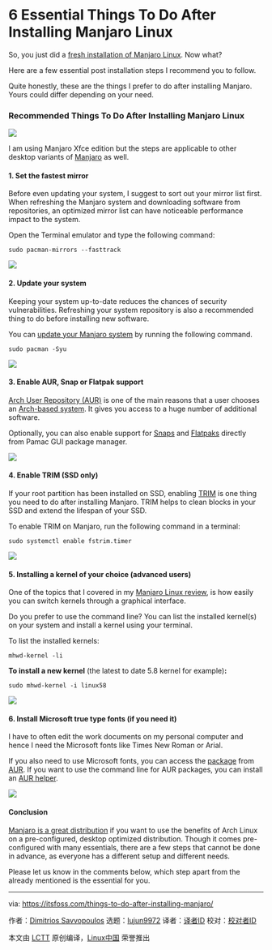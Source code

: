 [#]: collector: (lujun9972)
[#]: translator: (rakino)
[#]: reviewer: ( )
[#]: publisher: ( )
[#]: url: ( )
[#]: subject: (6 Essential Things To Do After Installing Manjaro Linux)
[#]: via: (https://itsfoss.com/things-to-do-after-installing-manjaro/)
[#]: author: (Dimitrios Savvopoulos https://itsfoss.com/author/dimitrios/)

6 Essential Things To Do After Installing Manjaro Linux
======

So, you just did a [fresh installation of Manjaro Linux][1]. Now what?

Here are a few essential post installation steps I recommend you to follow.

Quite honestly, these are the things I prefer to do after installing Manjaro. Yours could differ depending on your need.

### Recommended Things To Do After Installing Manjaro Linux

![][2]

I am using Manjaro Xfce edition but the steps are applicable to other desktop variants of [Manjaro][3] as well.

#### 1\. Set the fastest mirror

Before even updating your system, I suggest to sort out your mirror list first. When refreshing the Manjaro system and downloading software from repositories, an optimized mirror list can have noticeable performance impact to the system.

Open the Terminal emulator and type the following command:

```
sudo pacman-mirrors --fasttrack
```

![][4]

#### 2\. Update your system

Keeping your system up-to-date reduces the chances of security vulnerabilities. Refreshing your system repository is also a recommended thing to do before installing new software.

You can [update your Manjaro system][5] by running the following command.

```
sudo pacman -Syu
```

![][6]

#### 3\. Enable AUR, Snap or Flatpak support

[Arch User Repository (AUR)][7] is one of the main reasons that a user chooses an [Arch-based system][8]. It gives you access to a huge number of additional software.

Optionally, you can also enable support for [Snaps][9] and [Flatpaks][10] directly from Pamac GUI package manager.

![][11]

#### 4\. Enable TRIM (SSD only)

If your root partition has been installed on SSD, enabling [TRIM][12] is one thing you need to do after installing Manjaro. TRIM helps to clean blocks in your SSD and extend the lifespan of your SSD.

To enable TRIM on Manjaro, run the following command in a terminal:

```
sudo systemctl enable fstrim.timer
```

![][13]

#### 5\. Installing a kernel of your choice (advanced users)

One of the topics that I covered in my [Manjaro Linux review][14], is how easily you can switch kernels through a graphical interface.

Do you prefer to use the command line? You can list the installed kernel(s) on your system and install a kernel using your terminal.

To list the installed kernels:

```
mhwd-kernel -li
```

**To install a new kernel** (the latest to date 5.8 kernel for example)**:**

```
sudo mhwd-kernel -i linux58
```

![][15]

#### 6\. Install Microsoft true type fonts (if you need it)

I have to often edit the work documents on my personal computer and hence I need the Microsoft fonts like Times New Roman or Arial.

If you also need to use Microsoft fonts, you can access the [package][16] from [AUR][7]. If you want to use the command line for AUR packages, you can install an [AUR helper][17].

![][18]

#### Conclusion

[Manjaro is a great distribution][19] if you want to use the benefits of Arch Linux on a pre-configured, desktop optimized distribution. Though it comes pre-configured with many essentials, there are a few steps that cannot be done in advance, as everyone has a different setup and different needs.

Please let us know in the comments below, which step apart from the already mentioned is the essential for you.

--------------------------------------------------------------------------------

via: https://itsfoss.com/things-to-do-after-installing-manjaro/

作者：[Dimitrios Savvopoulos][a]
选题：[lujun9972][b]
译者：[译者ID](https://github.com/译者ID)
校对：[校对者ID](https://github.com/校对者ID)

本文由 [LCTT](https://github.com/LCTT/TranslateProject) 原创编译，[Linux中国](https://linux.cn/) 荣誉推出

[a]: https://itsfoss.com/author/dimitrios/
[b]: https://github.com/lujun9972
[1]: https://itsfoss.com/install-manjaro-linux/
[2]: https://i0.wp.com/itsfoss.com/wp-content/uploads/2020/10/things-to-do-after-installing-manjaro.jpg?resize=800%2C450&ssl=1
[3]: https://manjaro.org
[4]: https://i0.wp.com/itsfoss.com/wp-content/uploads/2020/08/manjaro-fasttrack.png?resize=800%2C600&ssl=1
[5]: https://itsfoss.com/update-arch-linux/
[6]: https://i1.wp.com/itsfoss.com/wp-content/uploads/2020/03/sudo-pacman-Syu.png?resize=800%2C504&ssl=1
[7]: https://itsfoss.com/aur-arch-linux/
[8]: https://itsfoss.com/arch-based-linux-distros/
[9]: https://itsfoss.com/use-snap-packages-ubuntu-16-04/
[10]: https://itsfoss.com/flatpak-guide/
[11]: https://i2.wp.com/itsfoss.com/wp-content/uploads/2020/08/pamac-2.png?resize=800%2C600&ssl=1
[12]: https://en.wikipedia.org/wiki/Trim_(computing)
[13]: https://i0.wp.com/itsfoss.com/wp-content/uploads/2020/08/fstrim.timer_.png?resize=800%2C600&ssl=1
[14]: https://itsfoss.com/manjaro-linux-review/
[15]: https://i2.wp.com/itsfoss.com/wp-content/uploads/2020/08/manjaro-cli-kernels.png?resize=800%2C600&ssl=1
[16]: https://aur.archlinux.org/packages/ttf-ms-fonts
[17]: https://itsfoss.com/best-aur-helpers/
[18]: https://i1.wp.com/itsfoss.com/wp-content/uploads/2020/08/ttf-ms-fonts.png?resize=800%2C600&ssl=1
[19]: https://itsfoss.com/why-use-manjaro-linux/
